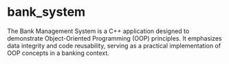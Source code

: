 # bank_system
The Bank Management System is a C++ application designed to demonstrate Object-Oriented Programming (OOP) principles. It emphasizes data integrity and code reusability, serving as a practical implementation of OOP concepts in a banking context.
